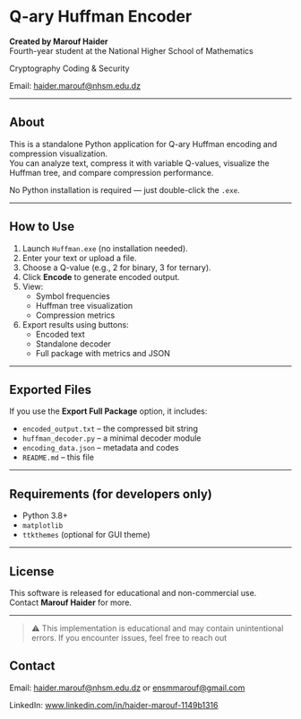 # Q-ary Huffman Encoder

**Created by Marouf Haider**  
Fourth-year student at the National Higher School of Mathematics

Cryptography Coding & Security  

Email: haider.marouf@nhsm.edu.dz

---

## About

This is a standalone Python application for Q-ary Huffman encoding and compression visualization.  
You can analyze text, compress it with variable Q-values, visualize the Huffman tree, and compare compression performance.

No Python installation is required — just double-click the `.exe`.

---

## How to Use

1. Launch `Huffman.exe` (no installation needed).
2. Enter your text or upload a file.
3. Choose a Q-value (e.g., 2 for binary, 3 for ternary).
4. Click **Encode** to generate encoded output.
5. View:
   - Symbol frequencies
   - Huffman tree visualization
   - Compression metrics
6. Export results using buttons:
   - Encoded text
   - Standalone decoder
   - Full package with metrics and JSON

---

## Exported Files

If you use the **Export Full Package** option, it includes:
- `encoded_output.txt` – the compressed bit string
- `huffman_decoder.py` – a minimal decoder module
- `encoding_data.json` – metadata and codes
- `README.md` – this file

---

## Requirements (for developers only)

- Python 3.8+
- `matplotlib`
- `ttkthemes` (optional for GUI theme)

---

## License

This software is released for educational and non-commercial use.  
Contact **Marouf Haider** for more.

---
> ⚠️ This implementation is educational and may contain unintentional errors.
> If you encounter issues, feel free to reach out
## Contact

Email: haider.marouf@nhsm.edu.dz or ensmmarouf@gmail.com

LinkedIn: www.linkedin.com/in/haider-marouf-1149b1316
